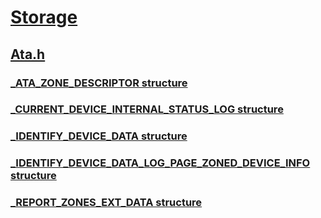 # [Storage](../_storage/index.md)
## [Ata.h](index.md)
### [_ATA_ZONE_DESCRIPTOR structure](../ata/ns-ata-_ata_zone_descriptor.md)
### [_CURRENT_DEVICE_INTERNAL_STATUS_LOG structure](../ata/ns-ata-_current_device_internal_status_log.md)
### [_IDENTIFY_DEVICE_DATA structure](../ata/ns-ata-_identify_device_data.md)
### [_IDENTIFY_DEVICE_DATA_LOG_PAGE_ZONED_DEVICE_INFO structure](../ata/ns-ata-_identify_device_data_log_page_zoned_device_info.md)
### [_REPORT_ZONES_EXT_DATA structure](../ata/ns-ata-_report_zones_ext_data.md)
